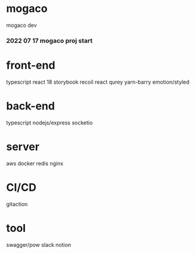 # mogaco
mogaco dev


 ### 2022 07 17 mogaco proj start
 
 # front-end
 
 typescript
 react 18
 storybook
 recoil
 react qurey
 yarn-barry
 emotion/styled
 
 # back-end
 
 typescript
 nodejs/express
 socketio
 
 # server
 
 aws
 docker
 redis
 nginx
 
 # CI/CD
 
 gitaction
 
 # tool
 
 swagger/pow
 slack
 notion
 
 
 
 
 
 
 
 

